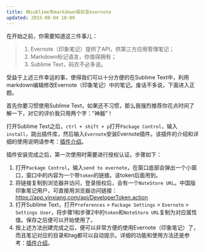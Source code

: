 ```yaml
---
title: 用sublime写markdown保存至evernote
updated: 2015-08-04 10:09
---
```


在开始之前，你需要知道这三件事儿：
>1. Evernote（印象笔记）提供了API，供第三方应用管理笔记；
>2. Markdown标记语言，你值得拥有；
>3. Sublime Text，码农不必多说。

受益于上述三件幸运的事，使得我们可以十分方便的在Sublime Text中，利用markdown编辑修改Evernote（印象笔记）中的笔记。废话不多说，下面进入正题。

首先你要习惯使用Sublime Text，如果还不习惯，那么我强烈推荐你花点时间了解一下，对它的评价我只用两个字：”神器”！

打开Sublime Text之后，`ctrl + shift + p`打开`Package Control`，输入`install`，跳出插件库，然后输入`Evernote`安装Evernote插件。该插件的介绍和详细的使用说明请参考：[插件介绍](https://sublime.wbond.net/packages/Evernote)。

插件安装完成之后，第一次使用时需要进行授权认证。步骤如下：

1. 打开`Package Control`，输入`send to evernote`，在窗口底部会弹出一个小窗口，窗口中的内容为一个带`token`的链接。该token后面用到。
2. 将链接复制到浏览器并访问，登录授权后，会有一个`NoteStore URL`。中国版印象笔记用户，可直接用浏览器访问链接：https://app.yinxiang.com/api/DeveloperToken.action
3. 打开Sublime Text，打开`Preferences` > `Package Settings` > `Evernote` > `Settings User`，将步骤1和步骤2中的`token`和`NoteStore URL`复制为对应属性值。保存之后便可以开始使用了。
4. 按上述方法创建完成之后，便可以非常方便的使用Evernote（印象笔记）了，而且笔记对应的目录和tag都可以自动提示。详细的功能和使用方法还是参考：[插件介绍](https://sublime.wbond.net/packages/Evernote)。
